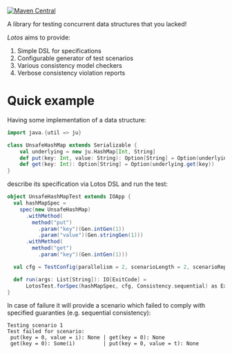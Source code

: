 [![Maven Central](https://img.shields.io/maven-central/v/dev.susliko/lotos-testing)](https://search.maven.org/search?q=dev.susliko.lotos-testing)

A library for testing concurrent data structures that you lacked!

*Lotos* aims to provide:
1. Simple DSL for specifications
2. Configurable generator of test scenarios
3. Various consistency model checkers
4. Verbose consistency violation reports

# Quick example

Having some implementation of a data structure:
```scala
import java.{util => ju}

class UnsafeHashMap extends Serializable {
    val underlying = new ju.HashMap[Int, String]
    def put(key: Int, value: String): Option[String] = Option(underlying.put(key, value))
    def get(key: Int): Option[String] = Option(underlying.get(key))
}
```

describe its specification via Lotos DSL and run the test:
```scala
object UnsafeHashMapTest extends IOApp {
  val hashMapSpec =
    spec(new UnsafeHashMap)
      .withMethod(
        method("put")
          .param("key")(Gen.intGen(1))
          .param("value")(Gen.stringGen(1)))
      .withMethod(
        method("get")
          .param("key")(Gen.intGen(1)))

  val cfg = TestConfig(parallelism = 2, scenarioLength = 2, scenarioRepetition = 3, scenarioCount = 5)

  def run(args: List[String]): IO[ExitCode] =
      LotosTest.forSpec(hashMapSpec, cfg, Consistency.sequential) as ExitCode.Success
}
```

In case of failure it will provide a scenario which failed to comply with specified guaranties (e.g. sequential consistency):

```
Testing scenario 1
Test failed for scenario:
 put(key = 0, value = i): None | get(key = 0): None            
 get(key = 0): Some(i)         | put(key = 0, value = t): None 
```
